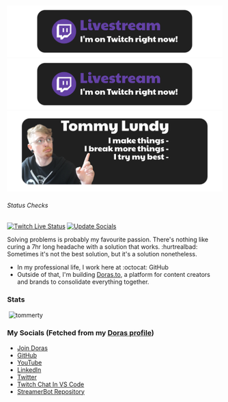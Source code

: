 [![Twitch Live Banner](/assets/livebanner.png)](https://www.twitch.tv/tommertyboi)
[![Twitch Live Banner](/assets/livebanner.png)](https://www.twitch.tv/tommertyboi)
[![Me](/assets/banner.png)](https://doras.to/tommerty)
###### Status Checks
[![Twitch Live Status](https://github.com/tommerty/tommerty/actions/workflows/livestream.yml/badge.svg)](https://github.com/tommerty/tommerty/actions/workflows/livestream.yml)
[![Update Socials](https://github.com/tommerty/tommerty/actions/workflows/socials.yml/badge.svg)](https://github.com/tommerty/tommerty/actions/workflows/socials.yml)

Solving problems is probably my favourite passion. There's nothing like curing a 7hr long headache with a solution that works. :hurtrealbad: 
Sometimes it's not the best solution, but it's a solution nonetheless.

- In my professional life, I work here at :octocat: GitHub
- Outside of that, I'm building [Doras.to](https://doras.to), a platform for content creators and brands to consolidate everything together.


### Stats

<p>&nbsp;<img align="center" src="https://github-stats.doras.to/?username=tommerty&theme=dark&show_icons=true&bg_color=ede3e3&text_color=000000&icon_color=000000&title_color=000000&hide_border=true&hide_rank=true&hide=stars," alt="tommerty" /></p>

### My Socials (Fetched from my [Doras profile](https://doras.to/tommerty))

<!-- Social Start -->
- [Join Doras](https://doras.to)
- [GitHub](https://github.com/tommerty)
- [YouTube](https://youtube.com/@dorasto)
- [LinkedIn](https://www.linkedin.com/in/tommylundy/)
- [Twitter](https://x.com/tommerty)
- [Twitch Chat In VS Code](https://marketplace.visualstudio.com/items?itemName=Tommerty.twitchchat&ssr=false#review-details)
- [StreamerBot Repository](https://github.com/tommerty/streamerbot-files)
<!-- Socials End -->
